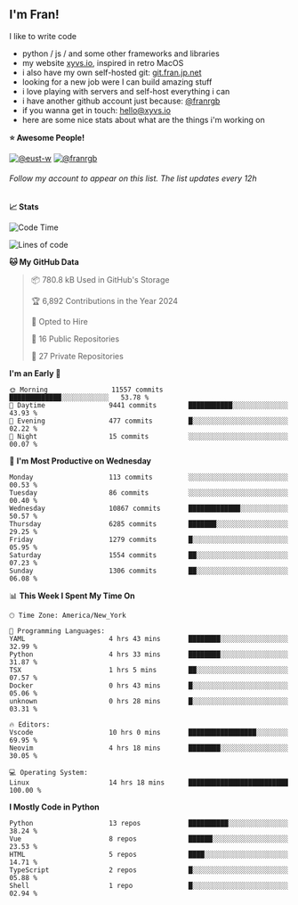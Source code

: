 ## I'm Fran!

I like to write code

- python /  js / and some other frameworks and libraries
- my website [xyvs.io](https://xyvs.io), inspired in retro MacOS
- i also have my own self-hosted git: [git.fran.jp.net](https://git.fran.jp.net/)
- looking for a new job were I can build amazing stuff
- i love playing with servers and self-host everything i can
- i have another github account just because: [@franrgb](https://github.com/franrgb)
- if you wanna get in touch: [hello@xyvs.io](mailto:hello@xyvs.io)
- here are some nice stats about what are the things i'm working on

<!--START_SECTION:waka-->
**⭐ Awesome People!** 

[![@eust-w](https://img.shields.io/badge/@eust--w-black?style=plastic&logo=github&logoColor=fff)](https://github.com/eust-w) [![@franrgb](https://img.shields.io/badge/@franrgb-black?style=plastic&logo=github&logoColor=fff)](https://github.com/franrgb) 

###### Follow my account to appear on this list. *The list updates every 12h*

**📈 Stats** 

![Code Time](http://img.shields.io/badge/Code%20Time-14%20hrs%2018%20mins-blue)

![Lines of code](https://img.shields.io/badge/From%20Hello%20World%20I%27ve%20Written-143.5%20thousand%20lines%20of%20code-blue)

**🐱 My GitHub Data** 

> 📦 780.8 kB Used in GitHub's Storage 
 > 
> 🏆 6,892 Contributions in the Year 2024
 > 
> 💼 Opted to Hire
 > 
> 📜 16 Public Repositories 
 > 
> 🔑 27 Private Repositories 
 > 
**I'm an Early 🐤** 

```text
🌞 Morning                11557 commits       █████████████░░░░░░░░░░░░   53.78 % 
🌆 Daytime                9441 commits        ███████████░░░░░░░░░░░░░░   43.93 % 
🌃 Evening                477 commits         █░░░░░░░░░░░░░░░░░░░░░░░░   02.22 % 
🌙 Night                  15 commits          ░░░░░░░░░░░░░░░░░░░░░░░░░   00.07 % 
```
📅 **I'm Most Productive on Wednesday** 

```text
Monday                   113 commits         ░░░░░░░░░░░░░░░░░░░░░░░░░   00.53 % 
Tuesday                  86 commits          ░░░░░░░░░░░░░░░░░░░░░░░░░   00.40 % 
Wednesday                10867 commits       █████████████░░░░░░░░░░░░   50.57 % 
Thursday                 6285 commits        ███████░░░░░░░░░░░░░░░░░░   29.25 % 
Friday                   1279 commits        █░░░░░░░░░░░░░░░░░░░░░░░░   05.95 % 
Saturday                 1554 commits        ██░░░░░░░░░░░░░░░░░░░░░░░   07.23 % 
Sunday                   1306 commits        ██░░░░░░░░░░░░░░░░░░░░░░░   06.08 % 
```


📊 **This Week I Spent My Time On** 

```text
🕑︎ Time Zone: America/New_York

💬 Programming Languages: 
YAML                     4 hrs 43 mins       ████████░░░░░░░░░░░░░░░░░   32.99 % 
Python                   4 hrs 33 mins       ████████░░░░░░░░░░░░░░░░░   31.87 % 
TSX                      1 hrs 5 mins        ██░░░░░░░░░░░░░░░░░░░░░░░   07.57 % 
Docker                   0 hrs 43 mins       █░░░░░░░░░░░░░░░░░░░░░░░░   05.06 % 
unknown                  0 hrs 28 mins       █░░░░░░░░░░░░░░░░░░░░░░░░   03.31 % 

🔥 Editors: 
Vscode                   10 hrs 0 mins       █████████████████░░░░░░░░   69.95 % 
Neovim                   4 hrs 18 mins       ████████░░░░░░░░░░░░░░░░░   30.05 % 

💻 Operating System: 
Linux                    14 hrs 18 mins      █████████████████████████   100.00 % 
```

**I Mostly Code in Python** 

```text
Python                   13 repos            ██████████░░░░░░░░░░░░░░░   38.24 % 
Vue                      8 repos             ██████░░░░░░░░░░░░░░░░░░░   23.53 % 
HTML                     5 repos             ████░░░░░░░░░░░░░░░░░░░░░   14.71 % 
TypeScript               2 repos             █░░░░░░░░░░░░░░░░░░░░░░░░   05.88 % 
Shell                    1 repo              █░░░░░░░░░░░░░░░░░░░░░░░░   02.94 % 
```




<!--END_SECTION:waka-->
